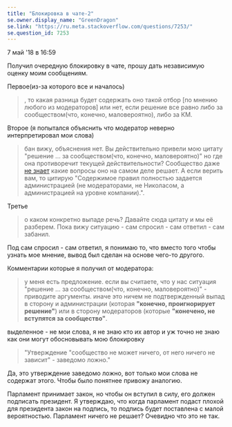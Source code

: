 ```yaml
---
title: "Блокировка в чате-2"
se.owner.display_name: "GreenDragon"
se.link: "https://ru.meta.stackoverflow.com/questions/7253/"
se.question_id: 7253
---
```


7 май '18 в 16:59

Получил очередную блокировку в чате, прошу дать независимую оценку моим сообщениям.

Первое(из-за которого все и началось)

> , то какая разница будет содержать оно такой отбор [по мнению любого из модераторов] или нет, если решение все равно либо за сообществом(что, конечно, маловероятно), либо за КМ.

Второе (я попытался объяснить что модератор неверно интерпретировал мои слова)

> бан вижу, объяснения нет. Вы действительно привели мою цитату "решение ... за сообществом(что, конечно, маловероятно)"  но где она противоречит текущей действительности? Сообщество даже [не знает](https://ru.meta.stackoverflow.com/q/7221/227465) какие вопросы оно на самом деле решает. А если верить вам, то цитирую "Содержимое правил полностью задается администрацией (не модераторами, не Николасом, а администрацией на уровне компании).".

Третье

> о каком конкретно выпаде речь? Давайте сюда цитату и мы её разберем. Пока вижу ситуацию - сам спросил - сам ответил - сам забанил.

Под сам спросил - сам ответил, я понимаю то, что вместо того чтобы узнать мое мнение, вывод был сделан на основе чего-то другого.

Комментарии которые я получил от модератора:

> у меня есть предложение. если вы считаете, что у нас ситуация "решение
> ... за сообществом(что, конечно, маловероятно)" - приводите аргументы.
> иначе это ничем не подтвержденный выпад в сторону и администрации
> (которая **"конечно, проигнорирует решение"**) или в сторону модераторов
> (которые **"конечено, не вступятся за сообщество"**.

выделенное - не мои слова, я не знаю кто их автор и уж точно не знаю как они могут обосновывать мою блокировку

> "Утверждение "сообщество не может ничего, от него ничего не зависит" -
> заведомо ложно."

Да, это утверждение заведомо ложно, вот только мои слова не содержат этого. Чтобы было понятнее привожу аналогию.

Парламент принимает закон, но чтобы он вступил в силу, его должен подписать президент. Я утверждаю, что когда парламент подаст плохой для президента закон на подпись, то подпись будет поставлена с малой вероятностью. Парламент ничего не решает? Очевидно что это не так.

